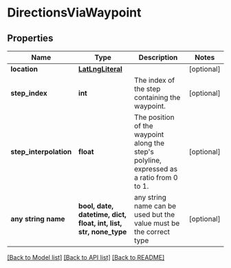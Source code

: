 # DirectionsViaWaypoint


## Properties
Name | Type | Description | Notes
------------ | ------------- | ------------- | -------------
**location** | [**LatLngLiteral**](LatLngLiteral.md) |  | [optional] 
**step_index** | **int** | The index of the step containing the waypoint. | [optional] 
**step_interpolation** | **float** | The position of the waypoint along the step&#39;s polyline, expressed as a ratio from 0 to 1. | [optional] 
**any string name** | **bool, date, datetime, dict, float, int, list, str, none_type** | any string name can be used but the value must be the correct type | [optional]

[[Back to Model list]](../README.md#documentation-for-models) [[Back to API list]](../README.md#documentation-for-api-endpoints) [[Back to README]](../README.md)


